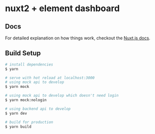 # nuxt2 + element dashboard

## Docs

For detailed explanation on how things work, checkout the [Nuxt.js docs](https://github.com/nuxt/nuxt.js).

## Build Setup

```bash
# install dependencies
$ yarn

# serve with hot reload at localhost:3000
# using mock api to develop
$ yarn mock

# using mock api to develop which doesn't need login
$ yarn mock:nologin

# using backend api to develop
$ yarn dev

# build for production
$ yarn build
```




